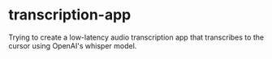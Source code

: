 # transcription-app
Trying to create a low-latency audio transcription app that transcribes to the cursor using OpenAI's whisper model.
